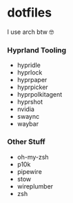 # dotfiles
I use arch btw 🤓

### Hyprland Tooling

* hypridle
* hyprlock
* hyprpaper
* hyprpicker
* hyprpolkitagent
* hyprshot
* nvidia
* swaync
* waybar

### Other Stuff

* oh-my-zsh
* p10k
* pipewire
* stow
* wireplumber
* zsh

